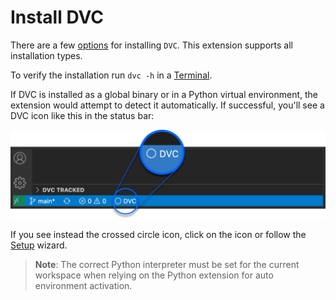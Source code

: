 # Install DVC

There are a few [options](https://dvc.org/doc/install) for installing `DVC`.
This extension supports all installation types.

To verify the installation run `dvc -h` in a
[Terminal](command:workbench.action.terminal.new).

If DVC is installed as a global binary or in a Python virtual environment, the
extension would attempt to detect it automatically. If successful, you'll see a
DVC icon like this in the status bar:

<p align="center">
  <img src="images/install-dvc-status-bar-detected.png"
       alt="DVC icon in the status bar" />
</p>

If you see instead the crossed circle icon, click on the icon or follow the
[Setup](command:dvc.showDvcSetup) wizard.

> **Note**: The correct Python interpreter must be set for the current workspace
> when relying on the Python extension for auto environment activation.
